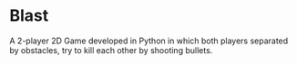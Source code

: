 # Blast
A 2-player 2D Game developed in Python in which both players separated by obstacles, try to kill each other by shooting bullets.
